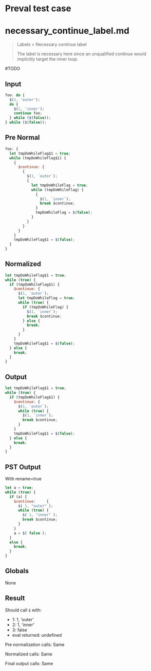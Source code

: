 # Preval test case

# necessary_continue_label.md

> Labels > Necessary continue label
>
> The label is necessary here since an unqualified continue would implicitly target the inner loop.

#TODO

## Input

`````js filename=intro
foo: do {
  $(1, 'outer');
  do {
    $(1, 'inner');
    continue foo;
  } while ($(false));
} while ($(false));
`````

## Pre Normal

`````js filename=intro
foo: {
  let tmpDoWhileFlag$1 = true;
  while (tmpDoWhileFlag$1) {
    {
      $continue: {
        {
          $(1, `outer`);
          {
            let tmpDoWhileFlag = true;
            while (tmpDoWhileFlag) {
              {
                $(1, `inner`);
                break $continue;
              }
              tmpDoWhileFlag = $(false);
            }
          }
        }
      }
    }
    tmpDoWhileFlag$1 = $(false);
  }
}
`````

## Normalized

`````js filename=intro
let tmpDoWhileFlag$1 = true;
while (true) {
  if (tmpDoWhileFlag$1) {
    $continue: {
      $(1, `outer`);
      let tmpDoWhileFlag = true;
      while (true) {
        if (tmpDoWhileFlag) {
          $(1, `inner`);
          break $continue;
        } else {
          break;
        }
      }
    }
    tmpDoWhileFlag$1 = $(false);
  } else {
    break;
  }
}
`````

## Output

`````js filename=intro
let tmpDoWhileFlag$1 = true;
while (true) {
  if (tmpDoWhileFlag$1) {
    $continue: {
      $(1, `outer`);
      while (true) {
        $(1, `inner`);
        break $continue;
      }
    }
    tmpDoWhileFlag$1 = $(false);
  } else {
    break;
  }
}
`````

## PST Output

With rename=true

`````js filename=intro
let a = true;
while (true) {
  if (a) {
    $continue:     {
      $( 1, "outer" );
      while (true) {
        $( 1, "inner" );
        break $continue;
      }
    }
    a = $( false );
  }
  else {
    break;
  }
}
`````

## Globals

None

## Result

Should call `$` with:
 - 1: 1, 'outer'
 - 2: 1, 'inner'
 - 3: false
 - eval returned: undefined

Pre normalization calls: Same

Normalized calls: Same

Final output calls: Same

